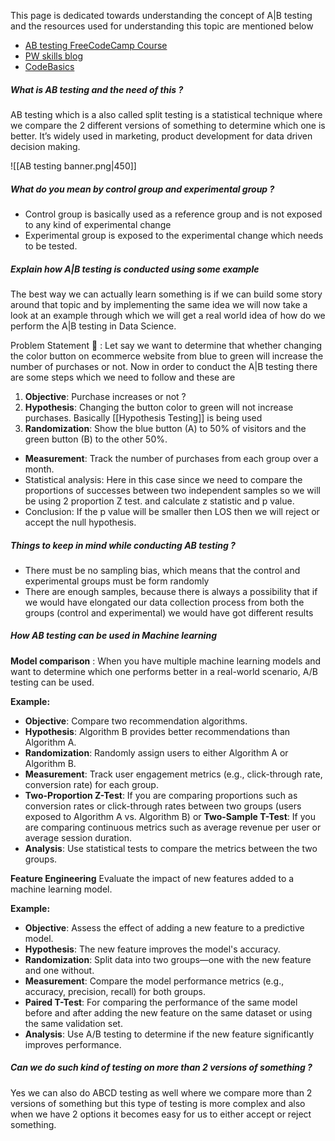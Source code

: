 This page is dedicated towards understanding the concept of A|B testing and the resources used for understanding this topic are mentioned below  

- [AB testing FreeCodeCamp Course](https://www.youtube.com/watch?v=KZe0C0Qq4p0)
- [PW skills blog](https://pwskills.com/blog/a-b-testing-in-data-science-using-python/)
- [CodeBasics](https://www.youtube.com/watch?v=eiIhTbFP0ls)

##### What is AB testing and the need of this ? 

AB testing which is a also called split testing is a statistical technique where we compare the 2 different versions of something to determine which one is better. It’s widely used in marketing, product development for data driven decision making.

![[AB testing banner.png|450]]

##### What do you mean by control group and experimental group ? 

- Control group is basically used as a reference group and is not exposed to any kind of experimental change
- Experimental group is exposed to the experimental change which needs to be tested.

##### Explain how A|B testing is conducted using some example

The best way we can actually learn something is if we can build some story around that topic and by implementing the same idea we will now take a look at an example through which we will get a real world idea of how do we perform the A|B testing in Data Science.

Problem Statement 🤔 : Let say we want to determine that whether changing the color button on ecommerce website from blue to green will increase the number of purchases or not. Now in order to conduct the A|B testing there are some steps which we need to follow and these are

1. **Objective**: Purchase increases or not ? 
2. **Hypothesis**: Changing the button color to green will not increase purchases. Basically [[Hypothesis Testing]] is being used
3. **Randomization**: Show the blue button (A) to 50% of visitors and the green button (B) to the other 50%.
- **Measurement**: Track the number of purchases from each group over a month.
- Statistical analysis: Here in this case since we need to compare the proportions of successes between two independent samples so we will be using 2 proportion Z test. and calculate z statistic and p value.
- Conclusion: If the p value will be smaller then LOS then we will reject or accept the null hypothesis.


##### Things to keep in mind while conducting AB testing ? 

- There must be no sampling bias, which means that the control and experimental groups must be form randomly
- There are enough samples, because there is always a possibility that if we would have elongated our data collection process from both the groups (control and experimental) we would have got different results

##### How AB testing can be used in Machine learning


**Model comparison** : When you have multiple machine learning models and want to determine which one performs better in a real-world scenario, A/B testing can be used.

**Example:**

- **Objective**: Compare two recommendation algorithms.
- **Hypothesis**: Algorithm B provides better recommendations than Algorithm A.
- **Randomization**: Randomly assign users to either Algorithm A or Algorithm B.
- **Measurement**: Track user engagement metrics (e.g., click-through rate, conversion rate) for each group.
- **Two-Proportion Z-Test**: If you are comparing proportions such as conversion rates or click-through rates between two groups (users exposed to Algorithm A vs. Algorithm B) or **Two-Sample T-Test**: If you are comparing continuous metrics such as average revenue per user or average session duration.
- **Analysis**: Use statistical tests to compare the metrics between the two groups.


**Feature Engineering** Evaluate the impact of new features added to a machine learning model.

**Example:**

- **Objective**: Assess the effect of adding a new feature to a predictive model.
- **Hypothesis**: The new feature improves the model's accuracy.
- **Randomization**: Split data into two groups—one with the new feature and one without.
- **Measurement**: Compare the model performance metrics (e.g., accuracy, precision, recall) for both groups.
- **Paired T-Test**: For comparing the performance of the same model before and after adding the new feature on the same dataset or using the same validation set.
- **Analysis**: Use A/B testing to determine if the new feature significantly improves performance.


##### Can we do such kind of testing on more than 2 versions of something ? 

Yes we can also do ABCD testing as well where we compare more than 2 versions of something but this type of testing is more complex and also when we have 2 options it becomes easy for us to either accept or reject something.